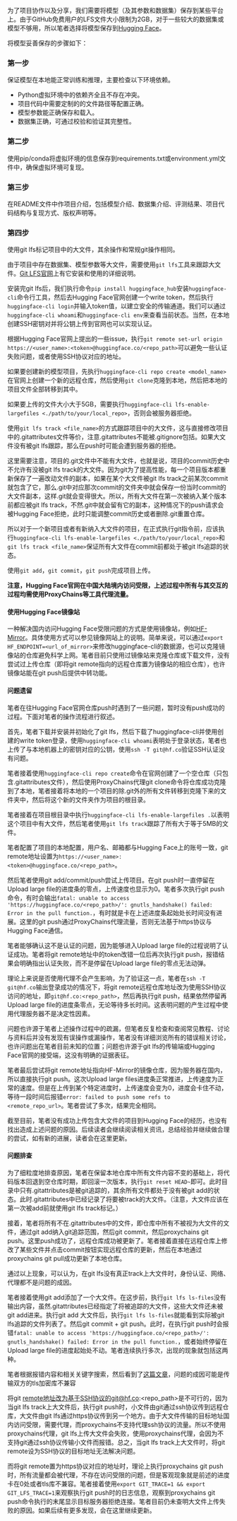 为了项目协作以及分享，我们需要将模型（及其参数和数据集）保存到某些平台上。由于GitHub免费用户的LFS文件大小限制为2GB，对于一些较大的数据集或模型不够用，所以笔者选择将模型保存到[Hugging Face](https://huggingface.co)。

将模型妥善保存的步骤如下：

### 第一步

保证模型在本地能正常训练和推理，主要检查以下环境依赖。
* Python虚拟环境中的依赖齐全且不存在冲突。
* 项目代码中需要定制的的文件路径等配置正确。
* 模型参数能正确保存和载入。
* 数据集正确，可通过校验和验证其完整性。

### 第二步

使用pip/conda将虚拟环境的信息保存到requirements.txt或environment.yml文件中，确保虚拟环境可复现。

### 第三步

在README文件中作项目介绍，包括模型介绍、数据集介绍、评测结果、项目代码结构与复现方式、版权声明等。

### 第四步

使用git lfs标记项目中的大文件，其余操作和常规git操作相同。

由于项目中存在数据集、模型参数等大文件，需要使用`git lfs`工具来跟踪大文件。[Git LFS官网](https://git-lfs.com/)上有它安装和使用的详细说明。

安装完git lfs后，我们执行命令`pip install huggingface_hub`安装`huggingface-cli`命令行工具，然后去Hugging Face官网创建一个write token，然后执行`huggingface-cli login`并输入token值，以建立安全的传输通道。我们可以通过`huggingface-cli whoami`和`huggingface-cli env`来查看当前状态。当然，在本地创建SSH密钥对并将公钥上传到官网也可以实现认证。

根据Hugging Face官网上提出的一些issue，执行`git remote set-url origin https://<user_name>:<token>@huggingface.co/<repo_path>`可以避免一些认证失败问题，或者使用SSH协议对应的地址。

如果要创建新的模型项目，先执行`huggingface-cli repo create <model_name>`在官网上创建一个新的远程仓库，然后使用`git clone`克隆到本地，然后把本地的项目文件全部转移到其中。

如果要上传的文件大小大于5GB，需要执行`huggingface-cli lfs-enable-largefiles <./path/to/your/local_repo>`，否则会被服务器拒绝。

使用`git lfs track <file_name>`的方式跟踪项目中的大文件，这与直接修改项目中的.gitattributes文件等价，注意.gitattributes不能被.gitignore包括。如果大文件没有被git lfs跟踪，那么在push时可能会遭到服务器的拒绝。

这里需要注意，项目的.git文件中不能有大文件，也就是说，项目的commit历史中不允许有没被git lfs track的大文件。因为git为了提高性能，每一个项目版本都重新保存了一遍改动文件的副本，如果在某个大文件被git lfs track之前某次commit就包含了它，那么.git中对应那次commit的文件夹中就会保存一份当时commit的大文件副本，这样.git就会变得很大。所以，所有大文件在第一次被纳入某个版本前都应被git lfs track，不然.git中就会留有它的副本，这种情况下的push请求会被Hugging Face拒绝，此时只能调整commit历史或者删除.git重置仓库。

所以对于一个新项目或者有新纳入大文件的项目，在正式执行git指令前，应该执行`huggingface-cli lfs-enable-largefiles <./path/to/your/local_repo>`和`git lfs track <file_name>`保证所有大文件在commit前都处于被git lfs追踪的状态。

使用`git add`，`git commit`，`git push`完成项目上传。

**注意，Hugging Face官网在中国大陆境内访问受限，上述过程中所有与其交互的过程均需使用ProxyChains等工具代理流量。**

#### 使用Hugging Face镜像站

一种解决国内访问Hugging Face受限问题的方式是使用镜像站，例如[HF-Mirror](https://hf-mirror.com/)。具体使用方式可以参见镜像网站上的说明。简单来说，可以通过`export HF_ENDPOINT=<url_of_mirror>`来修改huggingface-cli的数据源，也可以克隆镜像站的仓库避免科学上网。笔者目前只使用过镜像站来克隆仓库或下载文件，没有尝试过上传仓库（即将git remote指向的远程仓库置为镜像站的相应仓库），也许镜像站能在git push后提供中转功能。

#### 问题遗留

笔者在往Hugging Face官网仓库push时遇到了一些问题，暂时没有push成功的过程。下面对笔者的操作流程进行叙述。

首先，笔者下载并安装并初始化了git lfs，然后下载了huggingface-cli并使用创建的write token登录，使用`huggingface-cli whoami`表明处于登录状态，笔者也上传了与本地机器上的密钥对应的公钥，使用`ssh -T git@hf.co`验证SSH认证没有问题。

笔者接着使用`huggingface-cli repo create`命令在官网创建了一个空仓库（只包含.gitattributes文件），然后使用ProxyChains代理git clone命令将仓库成功克隆到了本地，笔者接着将本地的一个项目的除.git外的所有文件转移到克隆下来的文件夹中，然后将这个新的文件夹作为项目的根目录。

笔者接着在项目根目录中执行`huggingface-cli lfs-enable-largefiles .`以表明这个项目中有大文件，然后笔者使用`git lfs track`跟踪了所有大于等于5MB的文件。

笔者配置了项目的本地配置，用户名、邮箱都与Hugging Face上的账号一致，git remote地址设置为`https://<user_name>:<token>@huggingface.co/<repo_path>`。

然后笔者使用git add/commit/push尝试上传项目。在git push时一直停留在Upload large file的进度条的零点，上传速度也显示为0。笔者多次执行git push命令，有时会输出`fatal: unable to access 'https://huggingface.co/<repo_path>/': gnutls_handshake() failed: Error in the pull function.`，有时就是卡在上述进度条起始处长时间没有进展。这里的git push通过ProxyChains代理流量，否则无法基于https协议与Hugging Face通信。

笔者能够确认这不是认证的问题，因为能够进入Upload large file的过程说明了认证成功。笔者将git remote地址中的token改错一位后再次执行git push，报错结果会明确指出认证失败，而不是停留在Upload large file的零点无法动弹。

理论上来说是否使用代理不会产生影响，为了验证这一点，笔者在`ssh -T git@hf.co`输出登录成功的情况下，将git remote远程仓库地址改为使用SSH协议访问的地址，即`git@hf.co:<repo_path>`，然后再执行git push，结果依然停留再Upload large file的进度条零点，无论等待多长时间。这表明问题的产生过程中使用代理服务器不是决定性因素。

问题也许源于笔者上述操作过程中的疏漏，但笔者反复检查和查阅常见教程、讨论与资料后并没有发现有误操作或漏操作，笔者没有详细浏览所有的错误相关讨论，也许问题出在笔者目前未知的位置；问题也许源于git lfs的传输端或Hugging Face官网的接受端，这没有明确的证据表征。

笔者最后尝试将git remote地址指向HF-Mirror的镜像仓库，因为服务器在国内，所以直接执行git push。这次Upload large files进度条正常推进，上传速度为正常的速度。但是在上传到某个特定进度时，上传速度会变为0，进度会卡住不动，等待一段时间后报错`error: failed to push some refs to <remote_repo_url>`。笔者尝试了多次，结果完全相同。

截至目前，笔者没有成功上传包含大文件的项目到Hugging Face的经历，也没有找出造成上述问题的原因。后续读者会继续阅读相关资讯，总结经验并继续做合理的尝试，如有新的进展，读者会在这里更新。

#### 问题排查

为了细粒度地排查原因，笔者在保留本地仓库中所有文件内容不变的基础上，将代码版本回退到空仓库时期，即回滚一次版本，执行`git reset HEAD~`即可。此时目录中只有.gitattributes是被git追踪的，其余所有文件都处于没有被git add的状态。此时.gitattributes中已经记录了将要被track的大文件。（注意，大文件应该在第一次被add前就使用git lfs track标记。）

接着，笔者将所有不在.gitattributes中的文件，即仓库中所有不被视为大文件的文件，通过git add纳入git追踪范围，然后git commit，然后proxychains git push。这里push成功了，远程仓库成功被更新了。笔者接着直接在远程仓库上修改了某些文件并点击commit按钮实现远程仓库的更新，然后在本地通过proxychains git pull成功更新了本地仓库。

通过以上现象，可以认为，在git lfs没有真正track上大文件时，身份认证、网络、代理都不是问题的成因。

笔者接着使用git add添加了一个大文件。在这步前，执行`git lfs ls-files`没有输出内容，虽然.gitattributes已经指定了将被追踪的大文件，这些大文件还未被git add进来。执行git add 大文件后，执行`git lfs ls-files`就能看到实际被git lfs追踪的文件列表了。然后git commit + git push。此时，在执行git push时会报错`fatal: unable to access 'https://huggingface.co/<repo_path>/': gnutls_handshake() failed: Error in the pull function.`，或者始终停留在Upload large file的进度起始处不动。笔者连续执行多次，出现的现象就包括这两种。

笔者根据报错内容和相关关键字搜索，然后看到了[这篇文章](https://blog.csdn.net/inghoG/article/details/117927858)，问题的成因可能是传输双方的tls加密库不兼容

将git remote地址改为基于SSH协议的git@hf.co:<repo_path>是不可行的，因为当git lfs track上大文件后，执行git push时，小文件由git通过ssh协议传到远程仓库，大文件由git lfs通过https协议传到另一个地方。由于大文件传输的目标地址国内访问受限，需要代理，而proxychains不支持代理ssh协议的流量。所以不使用proxychains代理，git lfs上传大文件会失败，使用proxychains代理，会因为不支持git通过ssh协议传输小文件而报错。总之，当git lfs track上大文件时，将git remote设为SSH协议的目标地址无法解决问题。

而将git remote置为https协议对应的地址时，理论上执行proxychains git push时，所有流量都会被代理，不存在访问受限的问题，但是客观现象就是前述的进度卡在0处或者tls库不兼容。笔者接着使用`export GIT_TRACE=1 && export GIT_LFS_TRACE=1`来观察执行git push时的日志信息，观察到proxychains git push命令执行的末尾显示目标服务器拒绝连接。笔者目前仍未查明大文件上传失败的原因。如果后续有更多发现，会在这里继续更新。